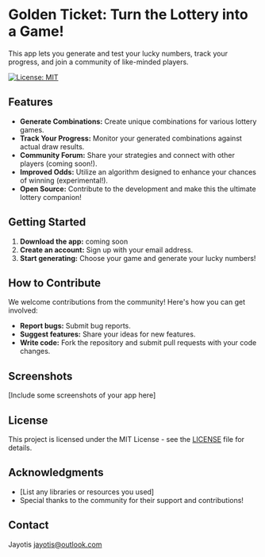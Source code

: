 # Golden Ticket: Turn the Lottery into a Game!

This app lets you generate and test your lucky numbers, track your progress, and join a community of like-minded players.

[![License: MIT](https://img.shields.io/badge/License-MIT-yellow.svg)](https://opensource.org/licenses/MIT)

## Features

* **Generate Combinations:** Create unique combinations for various lottery games.
* **Track Your Progress:** Monitor your generated combinations against actual draw results.
* **Community Forum:**  Share your strategies and connect with other players (coming soon!).
* **Improved Odds:**  Utilize an algorithm designed to enhance your chances of winning (experimental!).
* **Open Source:** Contribute to the development and make this the ultimate lottery companion!

## Getting Started

1. **Download the app:** coming soon
2. **Create an account:** Sign up with your email address.
3. **Start generating:** Choose your game and generate your lucky numbers!

## How to Contribute

We welcome contributions from the community! Here's how you can get involved:

* **Report bugs:** Submit bug reports.
* **Suggest features:** Share your ideas for new features.
* **Write code:**  Fork the repository and submit pull requests with your code changes.

## Screenshots

[Include some screenshots of your app here]

## License

This project is licensed under the MIT License - see the [LICENSE](LICENSE) file for details.

## Acknowledgments

* [List any libraries or resources you used]
* Special thanks to the community for their support and contributions!

## Contact

Jayotis jayotis@outlook.com

